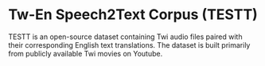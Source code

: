 # Tw-En Speech2Text Corpus (TESTT)
TESTT is an open-source dataset containing Twi audio files paired with their corresponding English text translations. The dataset is built primarily from publicly available Twi movies on Youtube.
